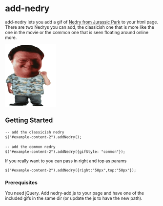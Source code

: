# add-nedry

add-nedry lets you add a gif of [Nedry from Jurassic Park](https://www.youtube.com/watch?v=RfiQYRn7fBg) to your html page. There are two Nedrys you can add, the classicish one that is more like the one in the movie or the common one that is seen floating around online more.

![Alt text](nedry-common.gif?raw=true "Nedry Common")

## Getting Started

```
-- add the classicish nedry
$("#example-content-2").addNedry();

-- add the common nedry
$("#example-content-2").addNedry({gifStyle: "common"});
```
If you really want to you can pass in right and top as params
```
$("#example-content-2").addNedry({right:"50px",top:"50px"});
```

### Prerequisites

You need jQuery. 
Add nedry-add.js to your page and have one of the included gifs in the same dir (or update the js to have the new path).


